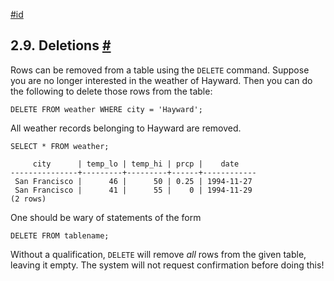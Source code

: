 [#id](#TUTORIAL-DELETE)

## 2.9. Deletions [#](#TUTORIAL-DELETE)

Rows can be removed from a table using the `DELETE` command. Suppose you are no longer interested in the weather of Hayward. Then you can do the following to delete those rows from the table:

```
DELETE FROM weather WHERE city = 'Hayward';
```

All weather records belonging to Hayward are removed.

```
SELECT * FROM weather;
```

```
     city      | temp_lo | temp_hi | prcp |    date
---------------+---------+---------+------+------------
 San Francisco |      46 |      50 | 0.25 | 1994-11-27
 San Francisco |      41 |      55 |    0 | 1994-11-29
(2 rows)
```

One should be wary of statements of the form

```
DELETE FROM tablename;
```

Without a qualification, `DELETE` will remove _all_ rows from the given table, leaving it empty. The system will not request confirmation before doing this!
